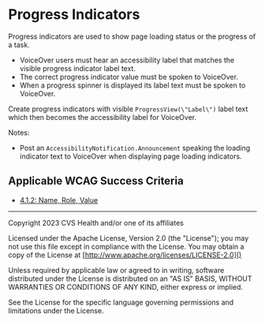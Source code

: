 # Progress Indicators
Progress indicators are used to show page loading status or the progress of a task. 
- VoiceOver users must hear an accessibility label that matches the visible progress indicator label text. 
- The correct progress indicator value must be spoken to VoiceOver. 
- When a progress spinner is displayed its label text must be spoken to VoiceOver.

Create progress indicators with visible `ProgressView(\"Label\")` label text which then becomes the accessibility label for VoiceOver. 
 
Notes:

- Post an `AccessibilityNotification.Announcement` speaking the loading indicator text to VoiceOver when displaying page loading indicators.

## Applicable WCAG Success Criteria
- [4.1.2: Name, Role, Value](https://www.w3.org/WAI/WCAG22/Understanding/name-role-value.html)

----

Copyright 2023 CVS Health and/or one of its affiliates

Licensed under the Apache License, Version 2.0 (the "License");
you may not use this file except in compliance with the License.
You may obtain a copy of the License at
[http://www.apache.org/licenses/LICENSE-2.0]()

Unless required by applicable law or agreed to in writing, software
distributed under the License is distributed on an "AS IS" BASIS,
WITHOUT WARRANTIES OR CONDITIONS OF ANY KIND, either express or implied.

See the License for the specific language governing permissions and
limitations under the License.
